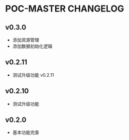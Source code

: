 # POC-MASTER CHANGELOG

## v0.3.0

- 添加资源管理
- 添加数据初始化逻辑

## v0.2.11

- 测试升级功能 v0.2.11

## v0.2.10

- 测试升级功能

## v0.2.0

- 基本功能完善
